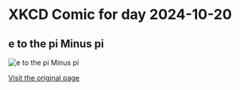 
# XKCD Comic for day 2024-10-20

## e to the pi Minus pi

![e to the pi Minus pi](https://imgs.xkcd.com/comics/e_to_the_pi_minus_pi.png "Also, I hear the 4th root of (9^2 + 19^2/22) is pi.")

[Visit the original page](https://xkcd.com/217/)
